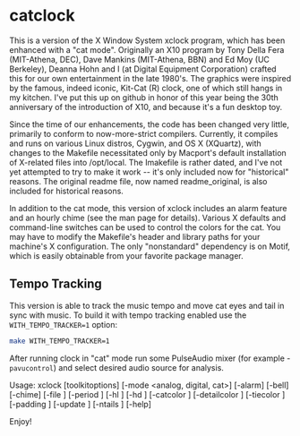catclock
========

This is a version of the X Window System xclock program, which has been enhanced with a "cat mode". Originally an X10 program by Tony Della Fera (MIT-Athena, DEC), Dave Mankins (MIT-Athena, BBN) and Ed Moy (UC Berkeley), Deanna Hohn and I (at Digital Equipment Corporation) crafted this for our own entertainment in the late 1980's. The graphics were inspired by the famous, indeed iconic, Kit-Cat (R) clock, one of which still hangs in my kitchen. I've put this up on github in honor of this year being the 30th anniversary of the introduction of X10, and because it's a fun desktop toy.

Since the time of our enhancements, the code has been changed very little, primarily to conform to now-more-strict compilers. Currently, it compiles and runs on various Linux distros, Cygwin, and OS X (XQuartz), with changes to the Makefile necessitated only by Macport's default installation of X-related files into /opt/local. The Imakefile is rather dated, and I've not yet attempted to try to make it work -- it's only included now for "historical" reasons. The original readme file, now named readme_original, is also included for historical reasons.

In addition to the cat mode, this version of xclock includes an alarm feature and an hourly chime (see the man page for details). Various X defaults and command-line switches can be used to control the colors for the cat. You may have to modify the Makefile's header and library paths for your machine's X configuration. The only "nonstandard" dependency is on Motif, which is easily obtainable from your favorite package manager.

## Tempo Tracking

This version is able to track the music tempo and move cat eyes and tail in sync with music.
To build it with tempo tracking enabled use the `WITH_TEMPO_TRACKER=1` option:

```bash
make WITH_TEMPO_TRACKER=1
```

After running clock in "cat" mode run some PulseAudio mixer (for example - `pavucontrol`) and select desired audio source for analysis.

Usage: xclock [toolkitoptions]
       [-mode <analog, digital, cat>]
       [-alarm]  [-bell]  [-chime]
       [-file <alarm file>]  [-period <seconds>]
       [-hl <color>]  [-hd <color>]
       [-catcolor <color>]
       [-detailcolor <color>]
       [-tiecolor <color>]
       [-padding <pixels>]
       [-update <seconds>]
       [-ntails <number>]
       [-help]

Enjoy!
